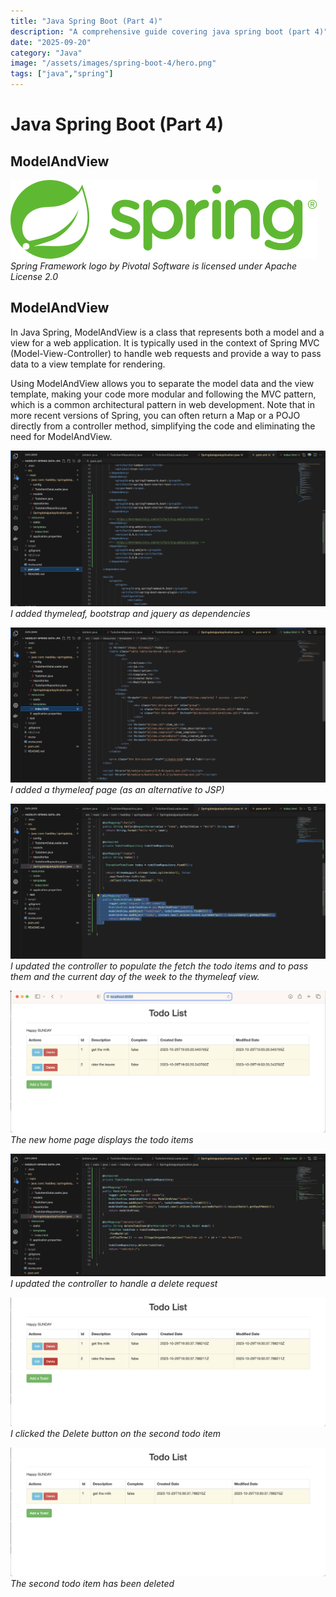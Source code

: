 ```yaml
---
title: "Java Spring Boot (Part 4)"
description: "A comprehensive guide covering java spring boot (part 4)"
date: "2025-09-20"
category: "Java"
image: "/assets/images/spring-boot-4/hero.png"
tags: ["java","spring"]
---
```


# Java Spring Boot (Part 4)

## ModelAndView

![](/assets/images/spring-boot-4/spring-framework-logo-2018.svg)
*Spring Framework logo by Pivotal Software is licensed under Apache License 2.0*


## ModelAndView

In Java Spring, ModelAndView is a class that represents both a model and a view for a web application. It is typically used in the context of Spring MVC (Model-View-Controller) to handle web requests and provide a way to pass data to a view template for rendering.

Using ModelAndView allows you to separate the model data and the view template, making your code more modular and following the MVC pattern, which is a common architectural pattern in web development. Note that in more recent versions of Spring, you can often return a Map or a POJO directly from a controller method, simplifying the code and eliminating the need for ModelAndView.

![](/assets/images/spring-boot-4/screenshot-2023-10-29-at-2.18.03-pm-2136x1056.png)
*I added thymeleaf, bootstrap and jquery as dependencies*

![](/assets/images/spring-boot-4/screenshot-2023-10-29-at-2.19.57-pm-2136x1053.png)
*I added a thymeleaf page (as an alternative to JSP)*

![](/assets/images/spring-boot-4/screenshot-2023-10-29-at-2.21.23-pm-2136x1055.png)
*I updated the controller to populate the fetch the todo items and to pass them and the current day of the week to the thymeleaf view.*

![](/assets/images/spring-boot-4/screenshot-2023-10-29-at-2.22.07-pm-2136x963.png)
*The new home page displays the todo items*

![](/assets/images/spring-boot-4/screenshot-2023-10-29-at-2.30.48-pm-2136x832.png)
*I updated the controller to handle a delete request*

![](/assets/images/spring-boot-4/screenshot-2023-10-29-at-2.31.38-pm-2136x874.png)
*I clicked the Delete button on the second todo item*

![](/assets/images/spring-boot-4/screenshot-2023-10-29-at-2.31.47-pm-2136x876.png)
*The second todo item has been deleted*
